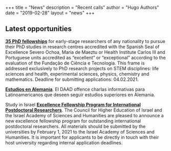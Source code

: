 +++
title = "News"
description = "Recent calls"
author = "Hugo Authors"
date = "2019-02-28"
layout = "news"
+++



## Latest opportunities

[**35 PhD fellowships**](https://fundacionlacaixa.org/en/la-caixa-foundation-doctoral-inphinit-fellowships-incoming) for early-stage researchers of any nationality to pursue their PhD studies in research centres accredited with the Spanish Seal of Excellence Severo Ochoa, María de Maeztu or Health Institute Carlos III and Portuguese units accredited as “excellent” or “exceptional” according to the evaluation of the Fundação de Ciência e Tecnologia. This frame is addressed exclusively to PhD research projects on STEM disciplines: life sciences and health, experimental sciences, physics, chemistry and mathematics. Deadline for submitting applications: 04.02.2021.

[**Estudios en Alemania**](https://www.daad.co/es/quienes-somos/eventos-y-charlas-programadas/). El DAAD offence charlas informativas para Latinoamericanos que deseen seguir estudios superiores en Alemania.

Study in Israel [**Excellence Fellowship Program for International Postdoctoral Researchers**](https://studyinisrael.che.org.il/post-doc-fellowship/). The Council for Higher Education of Israel and the Israel Academy of Sciences and Humanities are pleased to announce a new excellence fellowship program for outstanding international postdoctoral researchers. All materials should be submitted by the universities by February 1, 2021 to the Israel Academy of Sciences and Humanities. It is important for applicants to be directly in touch with their host university regarding internal application deadlines. 


